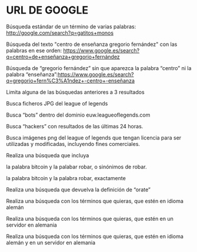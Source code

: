 # URL DE GOOGLE
Búsqueda estándar de un término de varias palabras:  <http://google.com/search?q=gatitos+monos>

Búsqueda del texto "centro de enseñanza gregorio fernández" con las palabras en ese orden: https://www.google.es/search?q=centro+de+enseñanza+gregorio+fernández

Búsqueda de “gregorio fernández” sin que aparezca la palabra “centro” ni la palabra “enseñanza”:https://www.google.es/search?q=gregorio+fern%C3%A1ndez+-centro+-enseñanza

Limita alguna de las búsquedas anteriores a 3 resultados

Busca ficheros JPG del league of legends

Busca “bots” dentro del dominio euw.leagueoflegends.com

Busca “hackers” con resultados de las últimas 24 horas.

Busca imágenes png del league of legends que tengan licencia para ser utilizadas y modificadas, incluyendo fines comerciales.

Realiza una búsqueda que incluya

la palabra bitcoin y la palabar robar, o sinónimos de robar.

la palabra bitcoin y la palabra robar, exactamente

Realiza una búsqueda que devuelva la definición de “orate”

Realiza una búsqueda con los términos que quieras, que estén en idioma alemán

Realiza una búsqueda con los términos que quieras, que estén en un servidor en alemania

Realiza una búsqueda con los términos que quieras, que estén en idioma alemán y en un servidor en alemania














